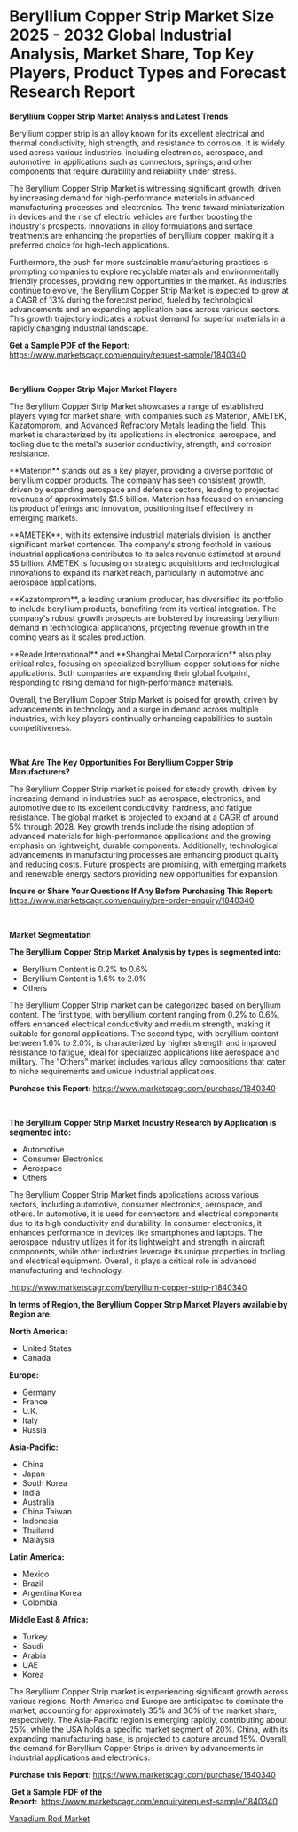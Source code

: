 <p><h1>Beryllium Copper Strip Market Size 2025 - 2032 Global Industrial Analysis, Market Share, Top Key Players, Product Types and Forecast Research Report</h1></p><p><strong>Beryllium Copper Strip Market Analysis and Latest Trends</strong></p>
<p><p>Beryllium copper strip is an alloy known for its excellent electrical and thermal conductivity, high strength, and resistance to corrosion. It is widely used across various industries, including electronics, aerospace, and automotive, in applications such as connectors, springs, and other components that require durability and reliability under stress.</p><p>The Beryllium Copper Strip Market is witnessing significant growth, driven by increasing demand for high-performance materials in advanced manufacturing processes and electronics. The trend toward miniaturization in devices and the rise of electric vehicles are further boosting the industry's prospects. Innovations in alloy formulations and surface treatments are enhancing the properties of beryllium copper, making it a preferred choice for high-tech applications.</p><p>Furthermore, the push for more sustainable manufacturing practices is prompting companies to explore recyclable materials and environmentally friendly processes, providing new opportunities in the market. As industries continue to evolve, the Beryllium Copper Strip Market is expected to grow at a CAGR of 13% during the forecast period, fueled by technological advancements and an expanding application base across various sectors. This growth trajectory indicates a robust demand for superior materials in a rapidly changing industrial landscape.</p></p>
<p><strong>Get a Sample PDF of the Report:&nbsp;</strong> <a href="https://www.marketscagr.com/enquiry/request-sample/1840340?utm_campaign=3541&utm_medium=2&utm_source=Github&utm_content=ia&utm_term=02042025&utm_id=beryllium-copper-strip">https://www.marketscagr.com/enquiry/request-sample/1840340</a></p>
<p>&nbsp;</p>
<p><strong>Beryllium Copper Strip Major Market Players</strong></p>
<p><p>The Beryllium Copper Strip Market showcases a range of established players vying for market share, with companies such as Materion, AMETEK, Kazatomprom, and Advanced Refractory Metals leading the field. This market is characterized by its applications in electronics, aerospace, and tooling due to the metal's superior conductivity, strength, and corrosion resistance.</p><p>**Materion** stands out as a key player, providing a diverse portfolio of beryllium copper products. The company has seen consistent growth, driven by expanding aerospace and defense sectors, leading to projected revenues of approximately $1.5 billion. Materion has focused on enhancing its product offerings and innovation, positioning itself effectively in emerging markets.</p><p>**AMETEK**, with its extensive industrial materials division, is another significant market contender. The company's strong foothold in various industrial applications contributes to its sales revenue estimated at around $5 billion. AMETEK is focusing on strategic acquisitions and technological innovations to expand its market reach, particularly in automotive and aerospace applications.</p><p>**Kazatomprom**, a leading uranium producer, has diversified its portfolio to include beryllium products, benefiting from its vertical integration. The company's robust growth prospects are bolstered by increasing beryllium demand in technological applications, projecting revenue growth in the coming years as it scales production.</p><p>**Reade International** and **Shanghai Metal Corporation** also play critical roles, focusing on specialized beryllium-copper solutions for niche applications. Both companies are expanding their global footprint, responding to rising demand for high-performance materials.</p><p>Overall, the Beryllium Copper Strip Market is poised for growth, driven by advancements in technology and a surge in demand across multiple industries, with key players continually enhancing capabilities to sustain competitiveness.</p></p>
<p>&nbsp;</p>
<p><strong>What Are The Key Opportunities For Beryllium Copper Strip Manufacturers?</strong></p>
<p><p>The Beryllium Copper Strip market is poised for steady growth, driven by increasing demand in industries such as aerospace, electronics, and automotive due to its excellent conductivity, hardness, and fatigue resistance. The global market is projected to expand at a CAGR of around 5% through 2028. Key growth trends include the rising adoption of advanced materials for high-performance applications and the growing emphasis on lightweight, durable components. Additionally, technological advancements in manufacturing processes are enhancing product quality and reducing costs. Future prospects are promising, with emerging markets and renewable energy sectors providing new opportunities for expansion.</p></p>
<p><strong>Inquire or Share Your Questions If Any Before Purchasing This Report:</strong> <a href="https://www.marketscagr.com/enquiry/pre-order-enquiry/1840340?utm_campaign=3541&utm_medium=2&utm_source=Github&utm_content=ia&utm_term=02042025&utm_id=beryllium-copper-strip">https://www.marketscagr.com/enquiry/pre-order-enquiry/1840340</a></p>
<p>&nbsp;</p>
<p><strong>Market Segmentation</strong></p>
<p><strong>The Beryllium Copper Strip Market Analysis by types is segmented into:</strong></p>
<p><ul><li>Beryllium Content is 0.2% to 0.6%</li><li>Beryllium Content is 1.6% to 2.0%</li><li>Others</li></ul></p>
<p><p>The Beryllium Copper Strip market can be categorized based on beryllium content. The first type, with beryllium content ranging from 0.2% to 0.6%, offers enhanced electrical conductivity and medium strength, making it suitable for general applications. The second type, with beryllium content between 1.6% to 2.0%, is characterized by higher strength and improved resistance to fatigue, ideal for specialized applications like aerospace and military. The "Others" market includes various alloy compositions that cater to niche requirements and unique industrial applications.</p></p>
<p><strong>Purchase this Report:&nbsp;</strong><a href="https://www.marketscagr.com/purchase/1840340?utm_campaign=3541&utm_medium=2&utm_source=Github&utm_content=ia&utm_term=02042025&utm_id=beryllium-copper-strip">https://www.marketscagr.com/purchase/1840340</a></p>
<p>&nbsp;</p>
<p><strong>The Beryllium Copper Strip Market Industry Research by Application is segmented into:</strong></p>
<p><ul><li>Automotive</li><li>Consumer Electronics</li><li>Aerospace</li><li>Others</li></ul></p>
<p><p>The Beryllium Copper Strip Market finds applications across various sectors, including automotive, consumer electronics, aerospace, and others. In automotive, it is used for connectors and electrical components due to its high conductivity and durability. In consumer electronics, it enhances performance in devices like smartphones and laptops. The aerospace industry utilizes it for its lightweight and strength in aircraft components, while other industries leverage its unique properties in tooling and electrical equipment. Overall, it plays a critical role in advanced manufacturing and technology.</p></p>
<p><a href="https://www.marketscagr.com/beryllium-copper-strip-r1840340?utm_campaign=3541&utm_medium=2&utm_source=Github&utm_content=ia&utm_term=02042025&utm_id=beryllium-copper-strip">&nbsp;https://www.marketscagr.com/beryllium-copper-strip-r1840340</a></p>
<p><strong>In terms of Region, the Beryllium Copper Strip Market Players available by Region are:</strong></p>
<p>
    <p> <strong> North America: </strong>
        <ul>
            <li>United States</li>
            <li>Canada</li>
        </ul>
        </p> 
    <p> <strong> Europe: </strong>
        <ul>
            <li>Germany</li>
            <li>France</li>
            <li>U.K.</li>
            <li>Italy</li>
            <li>Russia</li>
        </ul>
        </p> 
    <p> <strong> Asia-Pacific: </strong>
        <ul>
            <li>China</li>
            <li>Japan</li>
            <li>South Korea</li>
            <li>India</li>
            <li>Australia</li>
            <li>China Taiwan</li>
            <li>Indonesia</li>
            <li>Thailand</li>
            <li>Malaysia</li>
        </ul>
        </p> 
    <p> <strong> Latin America: </strong>
        <ul>
            <li>Mexico</li>
            <li>Brazil</li>
            <li>Argentina Korea</li>
            <li>Colombia</li>
        </ul>
        </p> 
    <p> <strong> Middle East & Africa: </strong>
        <ul>
            <li>Turkey</li>
            <li>Saudi</li>
            <li>Arabia</li>
            <li>UAE</li>
            <li>Korea</li>
        </ul>
    </p>
    </p>
<p><p>The Beryllium Copper Strip market is experiencing significant growth across various regions. North America and Europe are anticipated to dominate the market, accounting for approximately 35% and 30% of the market share, respectively. The Asia-Pacific region is emerging rapidly, contributing about 25%, while the USA holds a specific market segment of 20%. China, with its expanding manufacturing base, is projected to capture around 15%. Overall, the demand for Beryllium Copper Strips is driven by advancements in industrial applications and electronics.</p></p>
<p><strong>Purchase this Report: </strong><a href="https://www.marketscagr.com/purchase/1840340?utm_campaign=3541&utm_medium=2&utm_source=Github&utm_content=ia&utm_term=02042025&utm_id=beryllium-copper-strip">https://www.marketscagr.com/purchase/1840340</a></p>
<p>&nbsp;<strong>Get a Sample PDF of the Report:&nbsp;&nbsp;</strong><a href="https://www.marketscagr.com/enquiry/request-sample/1840340?utm_campaign=3541&utm_medium=2&utm_source=Github&utm_content=ia&utm_term=02042025&utm_id=beryllium-copper-strip">https://www.marketscagr.com/enquiry/request-sample/1840340</a></p>
<p><strong></strong></p>
<p><p><a href="https://github.com/braisykhwezi/Market-Research-Report-List-1/blob/main/vanadium-rod-market.md?utm_campaign=3541&utm_medium=2&utm_source=Github&utm_content=ia&utm_term=02042025&utm_id=beryllium-copper-strip">Vanadium Rod Market</a></p></p>